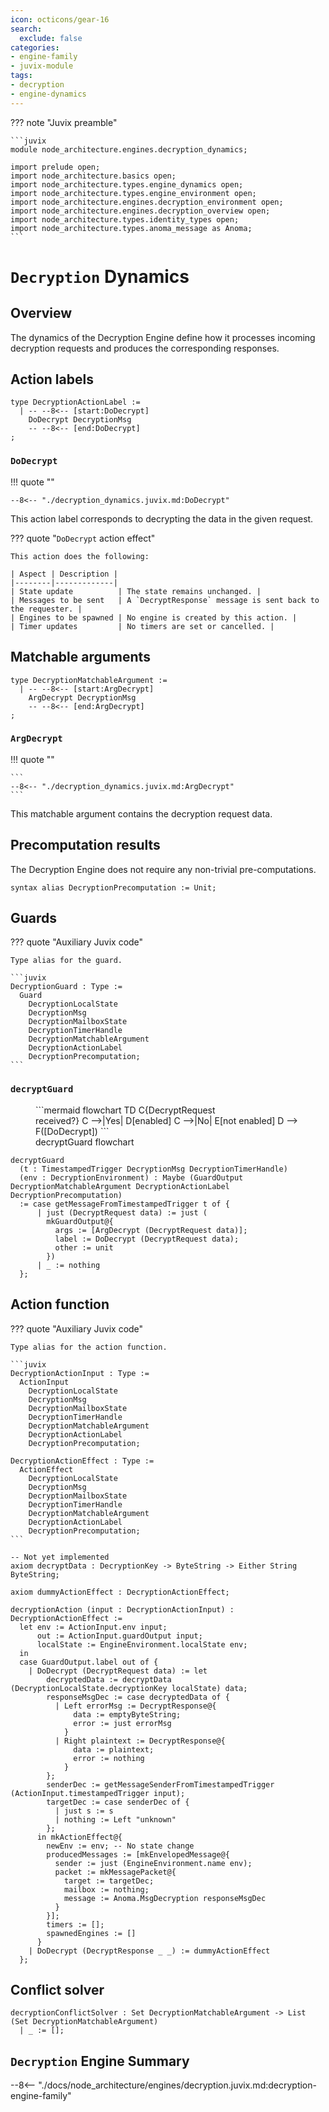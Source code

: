 ```yaml
---
icon: octicons/gear-16
search:
  exclude: false
categories:
- engine-family
- juvix-module
tags:
- decryption
- engine-dynamics
---
```


??? note "Juvix preamble"

    ```juvix
    module node_architecture.engines.decryption_dynamics;

    import prelude open;
    import node_architecture.basics open;
    import node_architecture.types.engine_dynamics open;
    import node_architecture.types.engine_environment open;
    import node_architecture.engines.decryption_environment open;
    import node_architecture.engines.decryption_overview open;
    import node_architecture.types.identity_types open;
    import node_architecture.types.anoma_message as Anoma;
    ```

# `Decryption` Dynamics

## Overview

The dynamics of the Decryption Engine define how it processes incoming decryption requests and produces the corresponding responses.

## Action labels

<!-- --8<-- [start:decryption-action-label] -->
```juvix
type DecryptionActionLabel :=
  | -- --8<-- [start:DoDecrypt]
    DoDecrypt DecryptionMsg
    -- --8<-- [end:DoDecrypt]
;
```
<!-- --8<-- [end:decryption-action-label] -->

### `DoDecrypt`

!!! quote ""

    --8<-- "./decryption_dynamics.juvix.md:DoDecrypt"

This action label corresponds to decrypting the data in the given request.

??? quote "`DoDecrypt` action effect"

    This action does the following:

    | Aspect | Description |
    |--------|-------------|
    | State update          | The state remains unchanged. |
    | Messages to be sent   | A `DecryptResponse` message is sent back to the requester. |
    | Engines to be spawned | No engine is created by this action. |
    | Timer updates         | No timers are set or cancelled. |

## Matchable arguments

<!-- --8<-- [start:decryption-matchable-argument] -->
```juvix
type DecryptionMatchableArgument :=
  | -- --8<-- [start:ArgDecrypt]
    ArgDecrypt DecryptionMsg
    -- --8<-- [end:ArgDecrypt]
;
```
<!-- --8<-- [end:decryption-matchable-argument] -->

### `ArgDecrypt`

!!! quote ""

    ```
    --8<-- "./decryption_dynamics.juvix.md:ArgDecrypt"
    ```

This matchable argument contains the decryption request data.

## Precomputation results

The Decryption Engine does not require any non-trivial pre-computations.

<!-- --8<-- [start:decryption-precomputation-entry] -->
```juvix
syntax alias DecryptionPrecomputation := Unit;
```
<!-- --8<-- [end:decryption-precomputation-entry] -->

## Guards

??? quote "Auxiliary Juvix code"

    Type alias for the guard.

    ```juvix
    DecryptionGuard : Type :=
      Guard
        DecryptionLocalState
        DecryptionMsg
        DecryptionMailboxState
        DecryptionTimerHandle
        DecryptionMatchableArgument
        DecryptionActionLabel
        DecryptionPrecomputation;
    ```

### `decryptGuard`

<figure markdown>
```mermaid
flowchart TD
    C{DecryptRequest<br>received?}
    C -->|Yes| D[enabled]
    C -->|No| E[not enabled]
    D --> F([DoDecrypt])
```
<figcaption>decryptGuard flowchart</figcaption>
</figure>

<!-- --8<-- [start:decrypt-guard] -->
```juvix
decryptGuard
  (t : TimestampedTrigger DecryptionMsg DecryptionTimerHandle)
  (env : DecryptionEnvironment) : Maybe (GuardOutput DecryptionMatchableArgument DecryptionActionLabel DecryptionPrecomputation)
  := case getMessageFromTimestampedTrigger t of {
      | just (DecryptRequest data) := just (
        mkGuardOutput@{
          args := [ArgDecrypt (DecryptRequest data)];
          label := DoDecrypt (DecryptRequest data);
          other := unit
        })
      | _ := nothing
  };
```
<!-- --8<-- [end:decrypt-guard] -->

## Action function

??? quote "Auxiliary Juvix code"

    Type alias for the action function.

    ```juvix
    DecryptionActionInput : Type :=
      ActionInput
        DecryptionLocalState
        DecryptionMsg
        DecryptionMailboxState
        DecryptionTimerHandle
        DecryptionMatchableArgument
        DecryptionActionLabel
        DecryptionPrecomputation;

    DecryptionActionEffect : Type :=
      ActionEffect
        DecryptionLocalState
        DecryptionMsg
        DecryptionMailboxState
        DecryptionTimerHandle
        DecryptionMatchableArgument
        DecryptionActionLabel
        DecryptionPrecomputation;
    ```

<!-- --8<-- [start:action-function] -->
```juvix
-- Not yet implemented
axiom decryptData : DecryptionKey -> ByteString -> Either String ByteString;

axiom dummyActionEffect : DecryptionActionEffect;

decryptionAction (input : DecryptionActionInput) : DecryptionActionEffect :=
  let env := ActionInput.env input;
      out := ActionInput.guardOutput input;
      localState := EngineEnvironment.localState env;
  in
  case GuardOutput.label out of {
    | DoDecrypt (DecryptRequest data) := let
        decryptedData := decryptData (DecryptionLocalState.decryptionKey localState) data;
        responseMsgDec := case decryptedData of {
          | Left errorMsg := DecryptResponse@{
              data := emptyByteString;
              error := just errorMsg
            }
          | Right plaintext := DecryptResponse@{
              data := plaintext;
              error := nothing
            }
        };
        senderDec := getMessageSenderFromTimestampedTrigger (ActionInput.timestampedTrigger input);
        targetDec := case senderDec of {
          | just s := s
          | nothing := Left "unknown"
        };
      in mkActionEffect@{
        newEnv := env; -- No state change
        producedMessages := [mkEnvelopedMessage@{
          sender := just (EngineEnvironment.name env);
          packet := mkMessagePacket@{
            target := targetDec;
            mailbox := nothing;
            message := Anoma.MsgDecryption responseMsgDec
          }
        }];
        timers := [];
        spawnedEngines := []
      }
    | DoDecrypt (DecryptResponse _ _) := dummyActionEffect
  };
```
<!-- --8<-- [end:action-function] -->

## Conflict solver

```juvix
decryptionConflictSolver : Set DecryptionMatchableArgument -> List (Set DecryptionMatchableArgument)
  | _ := [];
```

## `Decryption` Engine Summary

--8<-- "./docs/node_architecture/engines/decryption.juvix.md:decryption-engine-family"
